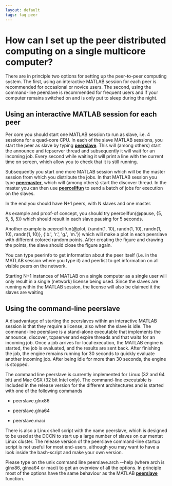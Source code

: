 ```yaml
---
layout: default
tags: faq peer
---
```



# How can I set up the peer distributed computing on a single multicore computer?

There are in principle two options for setting up the peer-to-peer computing system. The first, using an interactive MATLAB session for each peer is recommended for occasional or novice users. The second, using the command-line peerslave is recommended for frequent users and if your computer remains switched on and is only put to sleep during the night.
## Using an interactive MATLAB session for each peer

Per core you should start one MATLAB session to run as slave, i.e. 4 sessions for a quad-core CPU. In each of the slave MATLAB sessions, you start the peer as slave by typing **[peerslave](/reference/peerslave)**. This will (among others) start the announce and tcpserver thread and subsequently it will wait for an incoming job. Every second while waiting it will print a line with the current time on screen, which allow you to check that it is still running.

Subsequently you start one more MATLAB session which will be the master session from which you distribute the jobs. In that MATLAB session you type **[peermaster](/reference/peermaster)**, which will (among others) start the discover thread. In the master you can then use **[peercellfun](/reference/peercellfun)** to send a batch of jobs for execution on the slaves. 

In the end you should have N+1 peers, with N slaves and one master.

As example and proof-of concept, you should try
    peercellfun(@pause, {5, 5, 5, 5})
which should result in each slave pausing for 5 seconds. 

Another example is
    peercellfun(@plot, {randn(1, 10), randn(1, 10), randn(1, 10), randn(1, 10)}, {'b.', 'r.', 'g.', 'm.'})
which will make a plot in each peerslave with different colored random points. After creating the figure and drawing the points, the slave should close the figure again. 

You can type
    peerinfo
to get information about the peer itself (i.e. in the MATLAB session where you type it) and 
    peerlist
to get information on all visible peers on the network.

Starting N+1 instances of MATLAB on a single computer as a single user will only result in a single (network) license being used. Since the slaves are running within the MATLAB session, the license will also be claimed it the slaves are waiting
## Using the command-line peerslave

A disadvantage of starting the peerslaves within an interactive MATLAB session is that they require a license, also when the slave is idle. The command-line peerslave is a stand-alone executable that implements the announce, discover, tcpserver and expire threads and that waits for an incoming job. Once a job arrives for local execution, the MATLAB engine is started, the job is evaluated, and the results are sent back. After finishing the job, the engine remains running for 30 seconds to quickly evaluate another incoming job. After being idle for more than 30 seconds, the engine is stopped. 

The command line peerslave is currently implemented for Linux (32 and 64 bit) and Mac OSX (32 bit Intel only). The command-line executable is included in the release version for the different architectures and is started with one of the following commands

*  peerslave.glnx86

*  peerslave.glna64

*  peerslave.maci

There is also a Linux shell script with the name peerslave, which is designed to be used at the DCCN to start up a large number of slaves on our mentat Linux cluster. The release version of the peerslave command-line startup script is not useful for most end-users, although you may want to have a look inside the bash-script and make your own version.

Please type on the unix command line
    peerslave.arch --help
(where arch is glnx86, glnxa64 or maci) to get an overview of all the options. In principle most of the options have the same behaviour as the MATLAB **[peerslave](/reference/peerslave)** function.
 
